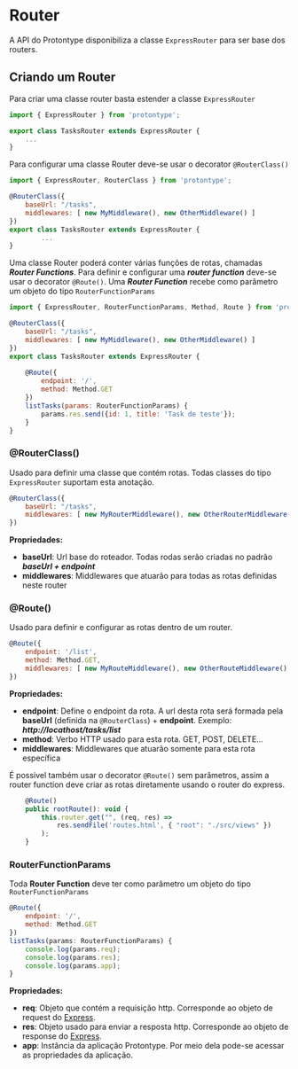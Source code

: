 # Router

A API do Protontype disponibiliza a classe ```ExpressRouter``` para ser base dos routers.

## Criando um Router

Para criar uma classe router basta estender a classe ```ExpressRouter```

```javascript
import { ExpressRouter } from 'protontype';

export class TasksRouter extends ExpressRouter {
    ...
}
```

Para configurar uma classe Router deve-se usar o decorator ```@RouterClass()```

```javascript
import { ExpressRouter, RouterClass } from 'protontype';

@RouterClass({
    baseUrl: "/tasks",
    middlewares: [ new MyMiddleware(), new OtherMiddleware() ]
})
export class TasksRouter extends ExpressRouter {
        ...
}
```

Uma classe Router poderá conter várias funções de rotas, chamadas ***Router Functions***. Para definir e configurar uma ***router function*** deve-se usar o decorator ```@Route()```. Uma ***Router Function*** recebe como parâmetro um objeto do tipo ```RouterFunctionParams```

```javascript
import { ExpressRouter, RouterFunctionParams, Method, Route } from 'protontype';

@RouterClass({
    baseUrl: "/tasks",
    middlewares: [ new MyMiddleware(), new OtherMiddleware() ]
})
export class TasksRouter extends ExpressRouter {
    
    @Route({
        endpoint: '/',
        method: Method.GET
    })
    listTasks(params: RouterFunctionParams) {
        params.res.send({id: 1, title: 'Task de teste'});
    }
}
```

### @RouterClass()

Usado para definir uma classe que contém rotas. Todas classes do tipo ```ExpressRouter``` suportam esta anotação.

```javascript
@RouterClass({
    baseUrl: "/tasks",
    middlewares: [ new MyRouterMiddleware(), new OtherRouterMiddleware() ]
})
```
**Propriedades:**

- **baseUrl**: Url base do roteador. Todas rodas serão criadas no padrão ***baseUrl + endpoint***
- **middlewares**: Middlewares que atuarão para todas as rotas definidas neste router

### @Route()

Usado para definir e configurar as rotas dentro de um router.
```javascript
@Route({
    endpoint: '/list',
    method: Method.GET,
    middlewares: [ new MyRouteMiddleware(), new OtherRouteMiddleware() ]
})
```

**Propriedades:**

- **endpoint**: Define o endpoint da rota. A url desta rota será formada pela **baseUrl** (definida na ```@RouterClass```) + **endpoint**. Exemplo: ***http://locathost/tasks/list***
- **method**: Verbo HTTP usado para esta rota. GET, POST, DELETE...
- **middlewares**: Middlewares que atuarão somente para esta rota específica

É possivel também usar o decorator ```@Route()``` sem parâmetros, assim a router function deve criar as rotas diretamente usando o router do express.

```javascript
    @Route()
    public rootRoute(): void {
        this.router.get("", (req, res) =>
            res.sendFile('routes.html', { "root": "./src/views" })
        );
    }
```

### RouterFunctionParams

Toda **Router Function** deve ter como parâmetro um objeto do tipo ```RouterFunctionParams```

```javascript
@Route({
    endpoint: '/',
    method: Method.GET
})
listTasks(params: RouterFunctionParams) {
    console.log(params.req);
    console.log(params.res);
    console.log(params.app);
}
```
**Propriedades:**

- **req**: Objeto que contém a requisição http. Corresponde ao objeto de request do [Express](http://expressjs.com/ "").
- **res**: Objeto usado para enviar a resposta http. Corresponde ao objeto de response do [Express](http://expressjs.com/ "").
- **app**: Instância da aplicação Protontype. Por meio dela pode-se acessar as propriedades da aplicação.